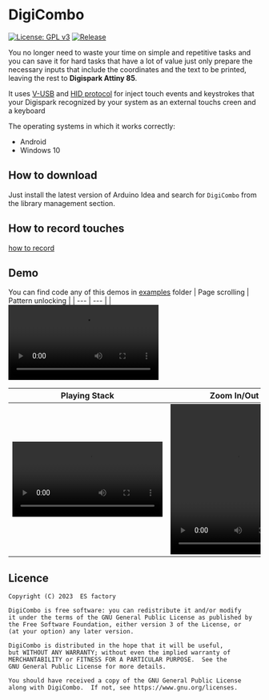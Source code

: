 # DigiCombo
[![License: GPL v3](https://img.shields.io/badge/License-GPLv3-blue.svg)](https://www.gnu.org/licenses/gpl-3.0)
[![Release](https://img.shields.io/github/v/release/ES-factory/DigiCombo?display_name=release&include_prereleases&sort=date&color=red)](https://github.com/ES-factory/DigiCombo/releases)

You no longer need to waste your time on simple and repetitive tasks and you can save it for hard tasks that have a lot of value just only prepare the necessary inputs that include the coordinates and the text to be printed, leaving the rest to **Digispark Attiny 85**.

It uses [V-USB](https://www.obdev.at/products/vusb/index.html) and [HID protocol](https://en.wikipedia.org/wiki/Human_interface_device) for inject touch events and keystrokes that your Digispark recognized by your system as an external touchs creen and a keyboard

The operating systems in which it works correctly:
- Android
- Windows 10

## How to download
Just install the latest version of Arduino Idea and search for `DigiCombo` from the library management section.

## How to record touches
[how to record](RECORDING.md)

## Demo
You can find code any of this demos in [examples](/examples) folder
| Page scrolling | Pattern unlocking |
| --- | --- |
| <video src="https://github.com/ES-factory/DigiCombo/assets/50053121/4478107c-ec87-4bd0-b1c9-877ad8a8a0cc"/> | <video  src="https://user-images.githubusercontent.com/50053121/219417970-e2f4bd10-b4c8-4cce-a631-e4b19219f7b2.mp4"/> |

| Playing Stack | Zoom In/Out |
| --- | --- |
| <video src="https://user-images.githubusercontent.com/50053121/219419774-4be11ffc-3d42-49ae-ba85-6f9f847b8f55.mp4"/> | <video width="255" height="300" src="https://user-images.githubusercontent.com/50053121/219420037-b77089ab-7905-456e-a111-0cc2a82e4bb5.mp4"/> |

## Licence
```
Copyright (C) 2023  ES factory

DigiCombo is free software: you can redistribute it and/or modify
it under the terms of the GNU General Public License as published by
the Free Software Foundation, either version 3 of the License, or
(at your option) any later version.

DigiCombo is distributed in the hope that it will be useful,
but WITHOUT ANY WARRANTY; without even the implied warranty of
MERCHANTABILITY or FITNESS FOR A PARTICULAR PURPOSE.  See the
GNU General Public License for more details.

You should have received a copy of the GNU General Public License
along with DigiCombo.  If not, see https://www.gnu.org/licenses.
```
